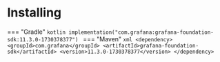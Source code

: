 # Installing

=== "Gradle"
    ```kotlin
    implementation("com.grafana:grafana-foundation-sdk:11.3.0-1730378377")
    ```
=== "Maven"
    ```xml
    <dependency>
        <groupId>com.grafana</groupId>
        <artifactId>grafana-foundation-sdk</artifactId>
        <version>11.3.0-1730378377</version>
    </dependency>
    ```
